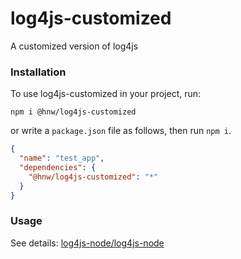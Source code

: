 # log4js-customized

A customized version of log4js

### Installation

To use log4js-customized in your project, run:

```
npm i @hnw/log4js-customized
```

or write a `package.json` file as follows, then run `npm i`.

```json
{
  "name": "test_app",
  "dependencies": {
    "@hnw/log4js-customized": "*"
  }
}
```

### Usage

See details: [log4js\-node/log4js\-node](https://github.com/log4js-node/log4js-node)
